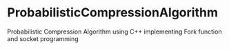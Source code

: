 # ProbabilisticCompressionAlgorithm
Probabilistic Compression Algorithm using C++ implementing Fork function and socket programming
